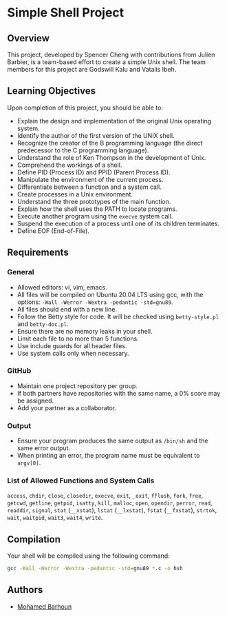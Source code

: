 # Simple Shell Project

## Overview
This project, developed by Spencer Cheng with contributions from Julien Barbier, is a team-based effort to create a simple Unix shell. The team members for this project are Godswill Kalu and Vatalis Ibeh.

## Learning Objectives
Upon completion of this project, you should be able to:

- Explain the design and implementation of the original Unix operating system.
- Identify the author of the first version of the UNIX shell.
- Recognize the creator of the B programming language (the direct predecessor to the C programming language).
- Understand the role of Ken Thompson in the development of Unix.
- Comprehend the workings of a shell.
- Define PID (Process ID) and PPID (Parent Process ID).
- Manipulate the environment of the current process.
- Differentiate between a function and a system call.
- Create processes in a Unix environment.
- Understand the three prototypes of the main function.
- Explain how the shell uses the PATH to locate programs.
- Execute another program using the `execve` system call.
- Suspend the execution of a process until one of its children terminates.
- Define EOF (End-of-File).

## Requirements

### General
- Allowed editors: vi, vim, emacs.
- All files will be compiled on Ubuntu 20.04 LTS using gcc, with the options: `-Wall -Werror -Wextra -pedantic -std=gnu89`.
- All files should end with a new line.
- Follow the Betty style for code. It will be checked using `betty-style.pl` and `betty-doc.pl`.
- Ensure there are no memory leaks in your shell.
- Limit each file to no more than 5 functions.
- Use include guards for all header files.
- Use system calls only when necessary.

### GitHub
- Maintain one project repository per group.
- If both partners have repositories with the same name, a 0% score may be assigned.
- Add your partner as a collaborator.

### Output
- Ensure your program produces the same output as `/bin/sh` and the same error output.
- When printing an error, the program name must be equivalent to `argv[0]`.

### List of Allowed Functions and System Calls
`access`, `chdir`, `close`, `closedir`, `execve`, `exit`, `_exit`, `fflush`, `fork`, `free`, `getcwd`, `getline`, `getpid`, `isatty`, `kill`, `malloc`, `open`, `opendir`, `perror`, `read`, `readdir`, `signal`, `stat` (`__xstat`), `lstat` (`__lxstat`), `fstat` (`__fxstat`), `strtok`, `wait`, `waitpid`, `wait3`, `wait4`, `write`.

## Compilation
Your shell will be compiled using the following command:
```bash
gcc -Wall -Werror -Wextra -pedantic -std=gnu89 *.c -o hsh
```

## Authors

- [Mohamed Barhoun](https://github.com/FoNiXPr020)

